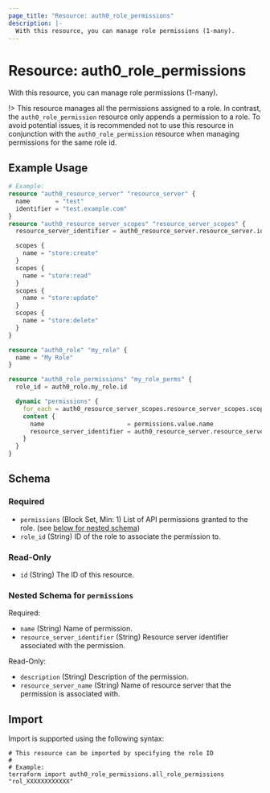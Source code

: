 ```yaml
---
page_title: "Resource: auth0_role_permissions"
description: |-
  With this resource, you can manage role permissions (1-many).
---
```


# Resource: auth0_role_permissions

With this resource, you can manage role permissions (1-many).

!> This resource manages all the permissions assigned to a role. In contrast, the `auth0_role_permission` resource only
appends a permission to a role. To avoid potential issues, it is recommended not to use this resource in conjunction
with the `auth0_role_permission` resource when managing permissions for the same role id.

## Example Usage

```terraform
# Example:
resource "auth0_resource_server" "resource_server" {
  name       = "test"
  identifier = "test.example.com"
}
resource "auth0_resource_server_scopes" "resource_server_scopes" {
  resource_server_identifier = auth0_resource_server.resource_server.identifier

  scopes {
    name = "store:create"
  }
  scopes {
    name = "store:read"
  }
  scopes {
    name = "store:update"
  }
  scopes {
    name = "store:delete"
  }
}

resource "auth0_role" "my_role" {
  name = "My Role"
}

resource "auth0_role_permissions" "my_role_perms" {
  role_id = auth0_role.my_role.id

  dynamic "permissions" {
    for_each = auth0_resource_server_scopes.resource_server_scopes.scopes
    content {
      name                       = permissions.value.name
      resource_server_identifier = auth0_resource_server.resource_server.identifier
    }
  }
}
```

<!-- schema generated by tfplugindocs -->
## Schema

### Required

- `permissions` (Block Set, Min: 1) List of API permissions granted to the role. (see [below for nested schema](#nestedblock--permissions))
- `role_id` (String) ID of the role to associate the permission to.

### Read-Only

- `id` (String) The ID of this resource.

<a id="nestedblock--permissions"></a>
### Nested Schema for `permissions`

Required:

- `name` (String) Name of permission.
- `resource_server_identifier` (String) Resource server identifier associated with the permission.

Read-Only:

- `description` (String) Description of the permission.
- `resource_server_name` (String) Name of resource server that the permission is associated with.

## Import

Import is supported using the following syntax:

```shell
# This resource can be imported by specifying the role ID
#
# Example:
terraform import auth0_role_permissions.all_role_permissions "rol_XXXXXXXXXXXX"
```

